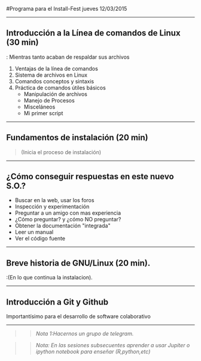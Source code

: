 #Programa para el Install-Fest jueves 12/03/2015

***

## Introducción a la Línea de comandos de Linux (30 min)
: Mientras tanto acaban de respaldar sus archivos

1. Ventajas de la línea de comandos
2. Sistema de archivos en Linux
3. Comandos conceptos y sintaxis
4. Práctica de comandos útiles básicos
    * Manipulación de archivos
    * Manejo de Procesos
    * Misceláneos
    * Mi primer script

***

## Fundamentos de instalación (20 min)
>(Inicia el proceso de instalación)

***

## ¿Cómo conseguir respuestas en este nuevo S.O.?
   * Buscar en la web, usar los foros
   * Inspección y experimentación
   * Preguntar a un amigo con mas experiencia
   * ¿Cómo preguntar? y ¿cómo NO preguntar?
   * Obtener la documentación "integrada"
   * Leer un manual
   * Ver el código fuente

***

## Breve historia de GNU/Linux (20 min).
:(En lo que continua la instalacion).

***

## Introducción a Git y Github
Importantísimo para el desarrollo de software colaborativo
***
>>_Nota 1:Hacernos un grupo de telegram._

>>_Nota: En las sesiones subsecuentes aprender a usar Jupiter o ipython notebook para enseñar (R,python,etc)_
